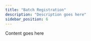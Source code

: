 ```yaml
---
title: "Batch Registration"
description: "Description goes here"
sidebar_position: 6
---
```


Content goes here